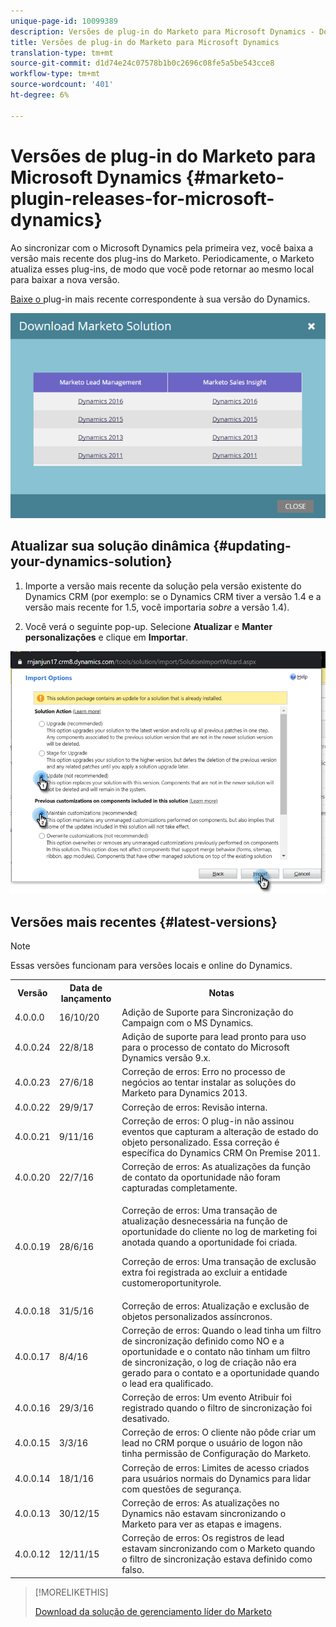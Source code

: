```yaml
---
unique-page-id: 10099389
description: Versões de plug-in do Marketo para Microsoft Dynamics - Documentos do Marketo - Documentação do produto
title: Versões de plug-in do Marketo para Microsoft Dynamics
translation-type: tm+mt
source-git-commit: d1d74e24c07578b1b0c2696c08fe5a5be543cce8
workflow-type: tm+mt
source-wordcount: '401'
ht-degree: 6%

---
```



# Versões de plug-in do Marketo para Microsoft Dynamics {#marketo-plugin-releases-for-microsoft-dynamics}

Ao sincronizar com o Microsoft Dynamics pela primeira vez, você baixa a versão mais recente dos plug-ins do Marketo. Periodicamente, o Marketo atualiza esses plug-ins, de modo que você pode retornar ao mesmo local para baixar a nova versão.

[Baixe o ](/help/marketo/product-docs/crm-sync/microsoft-dynamics-sync/sync-setup/download-the-marketo-lead-management-solution.md) plug-in mais recente correspondente à sua versão do Dynamics.

![](assets/lead-management-solution.png)

## Atualizar sua solução dinâmica {#updating-your-dynamics-solution}

1. Importe a versão mais recente da solução pela versão existente do Dynamics CRM (por exemplo: se o Dynamics CRM tiver a versão 1.4 e a versão mais recente for 1.5, você importaria _sobre_ a versão 1.4).

1. Você verá o seguinte pop-up. Selecione **Atualizar** e **Manter personalizações** e clique em **Importar**.

![](assets/marketo-plugin-releases-for-microsoft-dynamics-2.png)

## Versões mais recentes {#latest-versions}

>[!NOTE]
>
>Essas versões funcionam para versões locais e online do Dynamics.

<table> 
 <tbody> 
  <tr> 
   <th colspan="1">Versão</th> 
   <th colspan="1">Data de lançamento</th> 
   <th>Notas</th> 
  </tr> 
  <tr> 
   <td colspan="1">4.0.0.0</td> 
   <td colspan="1">16/10/20</td> 
   <td colspan="1">Adição de Suporte para Sincronização do Campaign com o MS Dynamics.</td> 
  </tr> 
  <tr> 
   <td colspan="1">4.0.0.24</td> 
   <td colspan="1">22/8/18</td> 
   <td colspan="1">Adição de suporte para lead pronto para uso para o processo de contato do Microsoft Dynamics versão 9.x.</td> 
  </tr> 
  <tr> 
   <td colspan="1">4.0.0.23</td> 
   <td colspan="1">27/6/18</td> 
   <td colspan="1">Correção de erros: Erro no processo de negócios ao tentar instalar as soluções do Marketo para Dynamics 2013.</td> 
  </tr> 
  <tr> 
   <td colspan="1">4.0.0.22</td> 
   <td colspan="1">29/9/17</td> 
   <td colspan="1">Correção de erros: Revisão interna.</td> 
  </tr> 
  <tr> 
   <td colspan="1"><p>4.0.0.21</p></td> 
   <td colspan="1">9/11/16</td> 
   <td colspan="1">Correção de erros: O plug-in não assinou eventos que capturam a alteração de estado do objeto personalizado. Essa correção é específica do Dynamics CRM On Premise 2011. </td> 
  </tr> 
  <tr> 
   <td colspan="1">4.0.0.20</td> 
   <td colspan="1">22/7/16</td> 
   <td colspan="1">Correção de erros: As atualizações da função de contato da oportunidade não foram capturadas completamente.</td> 
  </tr> 
  <tr> 
   <td colspan="1">4.0.0.19</td> 
   <td colspan="1">28/6/16</td> 
   <td colspan="1"><p>Correção de erros: Uma transação de atualização desnecessária na função de oportunidade do cliente no log de marketing foi anotada quando a oportunidade foi criada. </p><p>Correção de erros: Uma transação de exclusão extra foi registrada ao excluir a entidade customeroportunityrole.</p></td> 
  </tr> 
  <tr> 
   <td colspan="1">4.0.0.18</td> 
   <td colspan="1">31/5/16</td> 
   <td colspan="1">Correção de erros:  Atualização e exclusão de objetos personalizados assíncronos.</td> 
  </tr> 
  <tr> 
   <td colspan="1">4.0.0.17</td> 
   <td colspan="1">8/4/16</td> 
   <td colspan="1">Correção de erros: Quando o lead tinha um filtro de sincronização definido como NO e a oportunidade e o contato não tinham um filtro de sincronização, o log de criação não era gerado para o contato e a oportunidade quando o lead era qualificado.</td> 
  </tr> 
  <tr> 
   <td colspan="1">4.0.0.16</td> 
   <td colspan="1">29/3/16</td> 
   <td>Correção de erros: Um evento Atribuir foi registrado quando o filtro de sincronização foi desativado.</td> 
  </tr> 
  <tr> 
   <td colspan="1">4.0.0.15</td> 
   <td colspan="1">3/3/16</td> 
   <td colspan="1">Correção de erros: O cliente não pôde criar um lead no CRM porque o usuário de logon não tinha permissão de Configuração do Marketo.</td> 
  </tr> 
  <tr> 
   <td colspan="1">4.0.0.14</td> 
   <td colspan="1">18/1/16</td> 
   <td colspan="1">Correção de erros: Limites de acesso criados para usuários normais do Dynamics para lidar com questões de segurança.</td> 
  </tr> 
  <tr> 
   <td colspan="1">4.0.0.13</td> 
   <td colspan="1">30/12/15</td> 
   <td>Correção de erros: As atualizações no Dynamics não estavam sincronizando o Marketo para ver as etapas e imagens.</td> 
  </tr> 
  <tr> 
   <td colspan="1">4.0.0.12</td> 
   <td colspan="1">12/11/15</td> 
   <td colspan="1">Correção de erros: Os registros de lead estavam sincronizando com o Marketo quando o filtro de sincronização estava definido como falso.</td> 
  </tr> 
 </tbody> 
</table>

>[!MORELIKETHIS]
>
>[Download da solução de gerenciamento líder do Marketo](/help/marketo/product-docs/crm-sync/microsoft-dynamics-sync/sync-setup/download-the-marketo-lead-management-solution.md)
